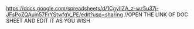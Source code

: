 https://docs.google.com/spreadsheets/d/1CgyIIZA_z-wz5u37j-JFsPoZQAuin57FrYStwfgV_PE/edit?usp=sharing
//OPEN THE LINK OF DOC SHEET AND EDIT IT AS YOU WISH
